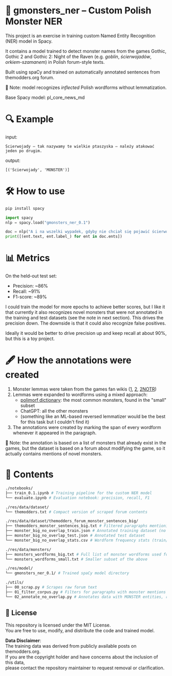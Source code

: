 # 🧌 gmonsters_ner – Custom Polish Monster NER

This project is an exercise in training custom Named Entity Recognition (NER) model in Spacy.

It contains a model trained to detect monster names from the games Gothic, Gothic 2 and Gothic 2: Night of the Raven (e.g. *goblin*, *ścierwojadów*, *orkiem-szamanem*) in Polish forum-style texts.

Built using spaCy and trained on automatically annotated sentences from themodders.org forum.

👀 Note: model recognizes *inflected* Polish wordforms without lemmatization.

Base Spacy model: pl_core_news_md

# 🔍 Example

input:
```
Ścierwojady – tak nazywamy te wielkie ptaszyska – należy atakować jeden po drugim.
```
output:
```
[('Ścierwojady', 'MONSTER')]
```

# 🛠 How to use

```bash
pip install spacy
```

```python
import spacy
nlp = spacy.load("gmonsters_ner_0.1")

doc = nlp("A i na wszelki wypadek, gdyby nie chciał się pojawić ścierwojad i ten ork podaję na nich kody:")
print([(ent.text, ent.label_) for ent in doc.ents])
```

# 📊 Metrics

On the held-out test set:
- Precision: ~86%
- Recall: ~91%
- F1-score: ~89%

I could train the model for more epochs to achieve better scores, but I like it that currently it also recognizes novel monsters that were not annotated in the training and test datasets (see the note in next section). This drives the precision down. The downside is that it could also recognize false positives.

Ideally it would be better to drive precision up and keep recall at about 90%, but this is a toy project.

# 🖋️ How the annotations were created

1. Monster lemmas were taken from the games fan wikis ([1](https://gothic.fandom.com/pl/wiki/Bestiariusz_w_Gothic), [2](https://gothic.fandom.com/pl/wiki/Bestiariusz_w_Gothic_II), [2NOTR](https://gothic.fandom.com/pl/wiki/Bestiariusz_w_Gothic_II:_Noc_Kruka))
2. Lemmas were expanded to wordforms using a mixed approach:
    - [polimorf dictionary](https://zil.ipipan.waw.pl/PoliMorf): the most common monsters, found in the "small" subset
    - ChatGPT: all the other monsters
    - (something like an ML-based reversed lemmatizer would be the best for this task but I couldn't find it)
3. The annotations were created by marking the span of every wordform whenever it appeared in the paragraph.

👀 Note: the annotation is based on a list of monsters that already exist in the games, but the dataset is based on a forum about modifying the game, so it actually contains mentions of novel monsters.

# 📂 Contents

```bash
./notebooks/
├── train_0.1.ipynb # Training pipeline for the custom NER model
└── evaluate.ipynb # Evaluation notebook: precision, recall, F1

./res/data/dataset/
└── themodders.txt # Compact version of scraped forum contents

./res/data/dataset/themodders_forum_monster_sentences_big/
├── themodders_monster_sentences_big.txt # Filtered paragraphs mentioning monsters
├── monster_big_no_overlap_train.json # Annotated training dataset (no overlapping spans)
├── monster_big_no_overlap_test.json # Annotated test dataset
└── monster_big_no_overlap_stats.csv # Wordform frequency stats (train/test split)

./res/data/monsters/
├── monsters_wordforms_big.txt # Full list of monster wordforms used for annotation
└── monsters_wordforms_small.txt # Smaller subset of the above

./res/model/
└── gmonsters_ner_0.1/ # Trained spaCy model directory

./utils/
├── 00_scrap.py # Scrapes raw forum text
├── 01_filter_corpus.py # Filters for paragraphs with monster mentions
└── 02_annotate_no_overlap.py # Annotates data with MONSTER entities, resolves overlaps
```

## 📜 License

This repository is licensed under the MIT License.  
You are free to use, modify, and distribute the code and trained model.

**Data Disclaimer**:  
The training data was derived from publicly available posts on themodders.org.  
If you are the copyright holder and have concerns about the inclusion of this data,  
please contact the repository maintainer to request removal or clarification.
